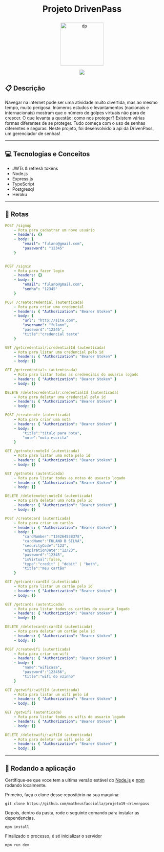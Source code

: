 # <p align = "center"> Projeto DrivenPass </p>

<p align="center">
   <img src="https://user-images.githubusercontent.com/98189571/179160172-7039b844-99f4-473e-b21b-1405b2dfb9af.svg" alt="dp" height="140" width="140"/>
</p>

<p align = "center">
   <img src="https://img.shields.io/badge/author-Matheus_Tassi-4dae71?style=flat-square" />
</p>


##  :clipboard: Descrição

Navegar na internet pode ser uma atividade muito divertida, mas ao mesmo tempo, muito perigosa. Inúmeros estudos e levantamentos (nacionais e internacionais) mostram que o número de golpes virtuais não para de crescer. O que levanta a questão: como nos proteger? Existem várias formas diferentes de se proteger. Tudo começa com o uso de senhas diferentes e seguras. Neste projeto, foi desenvolvido a api da DrivenPass, um gerenciador de senhas!

***

## :computer:	 Tecnologias e Conceitos

- JWTs & refresh tokens
- Node.js
- Express.js
- TypeScript
- Postgresql
- Heroku

***

## :rocket: Rotas

```yml
POST /signup
    - Rota para cadastrar um novo usuário
    - headers: {}
    - body: {        
        "email": "fulano@gmail.com",
        "password": "12345"
    }
    
```
    
```yml 
POST /signin
    - Rota para fazer login
    - headers: {}
    - body: {
        "email": "fulano@gmail.com",
        "senha": "12345"
    }
```
    
```yml 
POST /createcredential (autenticada)
    - Rota para criar uma credencial
    - headers: { "Authorization": "Bearer $token" }
    - body: {
        "url": "http://site.com",
        "username": "fulano",
        "password":"12345",
        "title":"credencial teste"
    }
```

```yml
GET /getcredential/:credentialId (autenticada)
    - Rota para listar uma credencial pelo id
    - headers: { "Authorization": "Bearer $token" }
    - body: {}
``` 

```yml
GET /getcredentials (autenticada)
    - Rota para listar todas as credenciais do usuario logado
    - headers: { "Authorization": "Bearer $token" }
    - body: {}
```
 
```yml
DELETE /deletecredential/:credentialId (autenticada)
    - Rota para deletar uma credencial pelo id
    - headers: { "Authorization": "Bearer $token" }
    - body: {}
```

```yml 
POST /createnote (autenticada)
    - Rota para criar uma nota
    - headers: { "Authorization": "Bearer $token" }
    - body: {
        "title":"titulo para nota",
        "note":"nota escrita"
    }
```

```yml
GET /getnote/:noteId (autenticada)
    - Rota para listar uma nota pelo id
    - headers: { "Authorization": "Bearer $token" }
    - body: {}
``` 

```yml
GET /getnotes (autenticada)
    - Rota para listar todas as notas do usuario logado
    - headers: { "Authorization": "Bearer $token" }
    - body: {}
```
 
```yml
DELETE /deletenote/:noteId (autenticada)
    - Rota para deletar uma nota pelo id
    - headers: { "Authorization": "Bearer $token" }
    - body: {}
```

```yml 
POST /createcard (autenticada)
    - Rota para criar um cartão
    - headers: { "Authorization": "Bearer $token" }
    - body: {
        "cardNumber":"134264538378",
        "cardName":"FULANO B SILVA",
        "securityCode":"123",
        "expirationDate":"12/23",
        "password":"12345",
        "isVirtual":false,
        "type":"credit" | "debit" | "both",
        "title":"meu cartão"
    }
```

```yml
GET /getcard/:cardId (autenticada)
    - Rota para listar um cartão pelo id
    - headers: { "Authorization": "Bearer $token" }
    - body: {}
``` 

```yml
GET /getcards (autenticada)
    - Rota para listar todos os cartões do usuario logado
    - headers: { "Authorization": "Bearer $token" }
    - body: {}
```
 
```yml
DELETE /deletecard/:cardId (autenticada)
    - Rota para deletar um cartão pelo id
    - headers: { "Authorization": "Bearer $token" }
    - body: {}
```

```yml 
POST /createwifi (autenticada)
    - Rota para criar um wifi
    - headers: { "Authorization": "Bearer $token" }
    - body: {
        "name":"wificasa",
        "password":"123456",
        "title":"wifi do vzinho"
    }
```

```yml
GET /getwifi/:wifiId (autenticada)
    - Rota para listar um wifi pelo id
    - headers: { "Authorization": "Bearer $token" }
    - body: {}
``` 

```yml
GET /getwifi (autenticada)
    - Rota para listar todos os wifis do usuario logado
    - headers: { "Authorization": "Bearer $token" }
    - body: {}
```
 
```yml
DELETE /deletewifi/:wifiId (autenticada)
    - Rota para deletar um wifi pelo id
    - headers: { "Authorization": "Bearer $token" }
    - body: {}
```
***

## 🏁 Rodando a aplicação

Certifique-se que voce tem a ultima versão estável do [Node.js](https://nodejs.org/en/download/) e [npm](https://www.npmjs.com/) rodando localmente.

Primeiro, faça o clone desse repositório na sua maquina:

```
git clone https://github.com/matheusfacciolla/projeto19-drivenpass
```

Depois, dentro da pasta, rode o seguinte comando para instalar as dependencias.

```
npm install
```

Finalizado o processo, é só inicializar o servidor
```
npm run dev
```